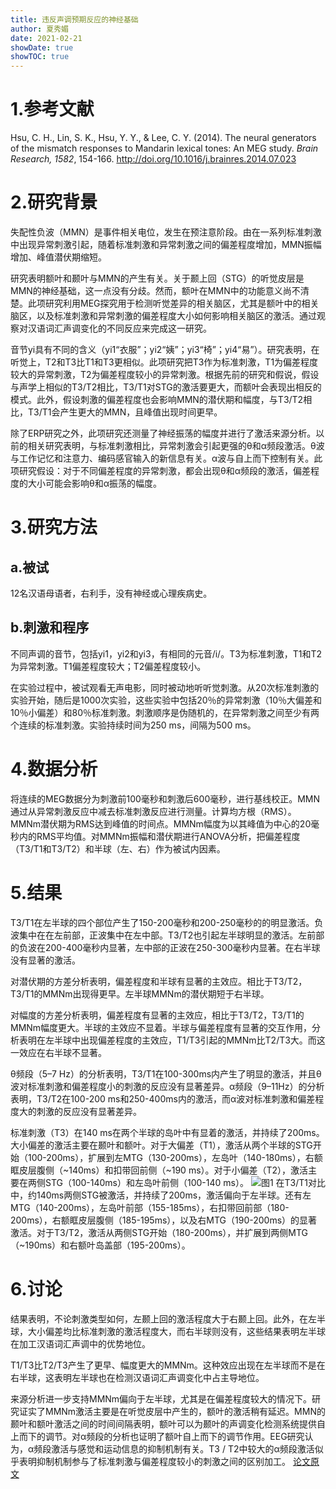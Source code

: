 ```yaml
---
title: 违反声调预期反应的神经基础
author: 夏秀媚
date: 2021-02-21
showDate: true
showTOC: true
---
```

# 1.参考文献
Hsu, C. H., Lin, S. K., Hsu, Y. Y., & Lee, C. Y. (2014). The neural generators of the mismatch responses to Mandarin lexical tones: An MEG study. *Brain Research, 1582*, 154-166. http://doi.org/10.1016/j.brainres.2014.07.023

# 2.研究背景
失配性负波（MMN）是事件相关电位，发生在预注意阶段。由在一系列标准刺激中出现异常刺激引起，随着标准刺激和异常刺激之间的偏差程度增加，MMN振幅增加、峰值潜伏期缩短。 

研究表明额叶和颞叶与MMN的产生有关。关于颞上回（STG）的听觉皮层是MMN的神经基础，这一点没有分歧。然而，额叶在MMN中的功能意义尚不清楚。此项研究利用MEG探究用于检测听觉差异的相关脑区，尤其是额叶中的相关脑区，以及标准刺激和异常刺激的偏差程度大小如何影响相关脑区的激活。通过观察对汉语词汇声调变化的不同反应来完成这一研究。

音节yi具有不同的含义（yi1“衣服”；yi2“姨”；yi3“椅”；yi4“易”）。研究表明，在听觉上，T2和T3比T1和T3更相似。此项研究把T3作为标准刺激，T1为偏差程度较大的异常刺激，T2为偏差程度较小的异常刺激。根据先前的研究和假说，假设与声学上相似的T3/T2相比，T3/T1对STG的激活要更大，而额叶会表现出相反的模式。此外，假设刺激的偏差程度也会影响MMN的潜伏期和幅度，与T3/T2相比，T3/T1会产生更大的MMN，且峰值出现时间更早。

除了ERP研究之外，此项研究还测量了神经振荡的幅度并进行了激活来源分析。以前的相关研究表明，与标准刺激相比，异常刺激会引起更强的θ和α频段激活。θ波与工作记忆和注意力、编码感官输入的新信息有关。α波与自上而下控制有关。此项研究假设：对于不同偏差程度的异常刺激，都会出现θ和α频段的激活，偏差程度的大小可能会影响θ和α振荡的幅度。

# 3.研究方法
## a.被试
12名汉语母语者，右利手，没有神经或心理疾病史。

## b.刺激和程序

不同声调的音节，包括yi1，yi2和yi3，有相同的元音/i/。T3为标准刺激，T1和T2为异常刺激。T1偏差程度较大；T2偏差程度较小。

在实验过程中，被试观看无声电影，同时被动地听听觉刺激。从20次标准刺激的实验开始，随后是1000次实验，这些实验中包括20％的异常刺激（10％大偏差和10％小偏差）和80％标准刺激。刺激顺序是伪随机的，在异常刺激之间至少有两个连续的标准刺激。实验持续时间为250 ms，间隔为500 ms。

# 4.数据分析

将连续的MEG数据分为刺激前100毫秒和刺激后600毫秒，进行基线校正。MMN通过从异常刺激反应中减去标准刺激反应进行测量。计算均方根（RMS）。 MMNm潜伏期为RMS达到峰值的时间点。MMNm幅度为以其峰值为中心的20毫秒内的RMS平均值。对MMNm振幅和潜伏期进行ANOVA分析，把偏差程度（T3/T1和T3/T2）和半球（左、右）作为被试内因素。

# 5.结果
T3/T1在左半球的四个部位产生了150-200毫秒和200-250毫秒的的明显激活。负波集中在在左前部，正波集中在左中部。T3/T2也引起左半球明显的激活。左前部的负波在200-400毫秒内显著，左中部的正波在250-300毫秒内显著。在右半球没有显著的激活。

对潜伏期的方差分析表明，偏差程度和半球有显著的主效应。相比于T3/T2，T3/T1的MMNm出现得更早。左半球MMNm的潜伏期短于右半球。

对幅度的方差分析表明，偏差程度有显著的主效应，相比于T3/T2，T3/T1的MMNm幅度更大。半球的主效应不显着。半球与偏差程度有显著的交互作用，分析表明在左半球中出现偏差程度的主效应，T1/T3引起的MMNm比T2/T3大。而这一效应在右半球不显著。

θ频段（5–7 Hz）的分析表明，T3/T1在100-300ms内产生了明显的激活，并且θ波对标准刺激和偏差程度小的刺激的反应没有显著差异。α频段（9–11Hz）的分析表明，T3/T2在100-200 ms和250-400ms内的激活，而α波对标准刺激和偏差程度大的刺激的反应没有显著差异。

标准刺激（T3）在140 ms在两个半球的岛叶中有显着的激活，并持续了200ms。大小偏差的激活主要在颞叶和额叶。对于大偏差（T1），激活从两个半球的STG开始（100-200ms），扩展到左MTG（130-200ms），左岛叶（140-180ms），右额眶皮层腹侧（~140ms）和扣带回前侧（~190 ms）。对于小偏差（T2），激活主要在两侧STG（100-140ms）和左岛叶前侧（100-140 ms）。
![图1](../Supporting_Information/2021-02-21-XXM1-Fig-1.png)
在T3/T1对比中，约140ms两侧STG被激活，并持续了200ms，激活偏向于左半球。还有左MTG（140-200ms），左岛叶前部（155-185ms），右扣带回前部（180-200ms），右额眶皮层腹侧（185-195ms），以及右MTG（190-200ms）的显著激活。对于T3/T2，激活从两侧STG开始（180-200ms），并扩展到两侧MTG（~190ms）和右额叶岛盖部（195-200ms）。

# 6.讨论
结果表明，不论刺激类型如何，左颞上回的激活程度大于右颞上回。此外，在左半球，大小偏差均比标准刺激的激活程度大，而右半球则没有，这些结果表明左半球在加工汉语词汇声调中的优势地位。

T1/T3比T2/T3产生了更早、幅度更大的MMNm。这种效应出现在左半球而不是在右半球，这表明左半球也在检测汉语词汇声调变化中占主导地位。

来源分析进一步支持MMNm偏向于左半球，尤其是在偏差程度较大的情况下。研究证实了MMNm激活主要是在听觉皮层中产生的，额叶的激活稍有延迟。MMN的颞叶和额叶激活之间的时间间隔表明，额叶可以为颞叶的声调变化检测系统提供自上而下的调节。对α频段的分析也证明了额叶自上而下的调节作用。EEG研究认为，α频段激活与感觉和运动信息的抑制机制有关。T3 / T2中较大的α频段激活似乎表明抑制机制参与了标准刺激与偏差程度较小的刺激之间的区别加工。
[论文原文](../Source_Files/2021-02-21-XXM1.pdf)



















